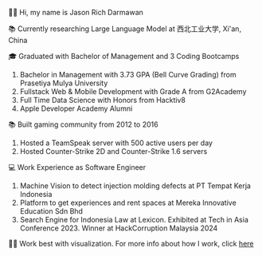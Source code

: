 👋🏽 Hi, my name is Jason Rich Darmawan

📚 Currently researching Large Language Model at 西北工业大学, Xi'an, China

🎓 Graduated with Bachelor of Management and 3 Coding Bootcamps

1. Bachelor in Management with 3.73 GPA (Bell Curve Grading) from Prasetiya Mulya University
2. Fullstack Web & Mobile Development with Grade A from G2Academy
3. Full Time Data Science with Honors from Hacktiv8
4. Apple Developer Academy Alumni

📚 Built gaming community from 2012 to 2016

1. Hosted a TeamSpeak server with 500 active users per day
2. Hosted Counter-Strike 2D and Counter-Strike 1.6 servers

💻 Work Experience as Software Engineer
1. Machine Vision to detect injection molding defects at PT Tempat Kerja Indonesia
2. Platform to get experiences and rent spaces at Mereka Innovative Education Sdn Bhd
3. Search Engine for Indonesia Law at Lexicon. Exhibited at Tech in Asia Conference 2023. Winner at HackCorruption Malaysia 2024

💪🏽 Work best with visualization. For more info about how I work, click [here](https://bit.ly/WorkingWithJason)
